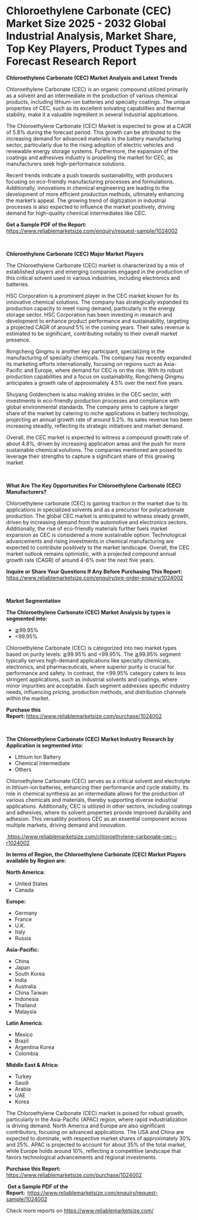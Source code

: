 <p><h1>Chloroethylene Carbonate (CEC) Market Size 2025 - 2032 Global Industrial Analysis, Market Share, Top Key Players, Product Types and Forecast Research Report</h1></p><p><strong>Chloroethylene Carbonate (CEC) Market Analysis and Latest Trends</strong></p>
<p><p>Chloroethylene Carbonate (CEC) is an organic compound utilized primarily as a solvent and an intermediate in the production of various chemical products, including lithium-ion batteries and specialty coatings. The unique properties of CEC, such as its excellent solvating capabilities and thermal stability, make it a valuable ingredient in several industrial applications.</p><p>The Chloroethylene Carbonate (CEC) Market is expected to grow at a CAGR of 5.8% during the forecast period. This growth can be attributed to the increasing demand for advanced materials in the battery manufacturing sector, particularly due to the rising adoption of electric vehicles and renewable energy storage systems. Furthermore, the expansion of the coatings and adhesives industry is propelling the market for CEC, as manufacturers seek high-performance solutions.</p><p>Recent trends indicate a push towards sustainability, with producers focusing on eco-friendly manufacturing processes and formulations. Additionally, innovations in chemical engineering are leading to the development of more efficient production methods, ultimately enhancing the market’s appeal. The growing trend of digitization in industrial processes is also expected to influence the market positively, driving demand for high-quality chemical intermediates like CEC.</p></p>
<p><strong>Get a Sample PDF of the Report:&nbsp;</strong> <a href="https://www.reliablemarketsize.com/enquiry/request-sample/1024002?utm_campaign=2475&utm_medium=2&utm_source=Github&utm_content=ia&utm_term=02042025&utm_id=chloroethylene-carbonate-cec">https://www.reliablemarketsize.com/enquiry/request-sample/1024002</a></p>
<p>&nbsp;</p>
<p><strong>Chloroethylene Carbonate (CEC) Major Market Players</strong></p>
<p><p>The Chloroethylene Carbonate (CEC) market is characterized by a mix of established players and emerging companies engaged in the production of this critical solvent used in various industries, including electronics and batteries.</p><p>HSC Corporation is a prominent player in the CEC market known for its innovative chemical solutions. The company has strategically expanded its production capacity to meet rising demand, particularly in the energy storage sector. HSC Corporation has been investing in research and development to enhance product performance and sustainability, targeting a projected CAGR of around 5% in the coming years. Their sales revenue is estimated to be significant, contributing notably to their overall market presence.</p><p>Rongcheng Qingmu is another key participant, specializing in the manufacturing of specialty chemicals. The company has recently expanded its marketing efforts internationally, focusing on regions such as Asia-Pacific and Europe, where demand for CEC is on the rise. With its robust production capabilities and a focus on sustainability, Rongcheng Qingmu anticipates a growth rate of approximately 4.5% over the next five years.</p><p>Shuyang Goldenchem is also making strides in the CEC sector, with investments in eco-friendly production processes and compliance with global environmental standards. The company aims to capture a larger share of the market by catering to niche applications in battery technology, projecting an annual growth rate of around 5.2%. Its sales revenue has been increasing steadily, reflecting its strategic initiatives and market demand.</p><p>Overall, the CEC market is expected to witness a compound growth rate of about 4.8%, driven by increasing application areas and the push for more sustainable chemical solutions. The companies mentioned are poised to leverage their strengths to capture a significant share of this growing market.</p></p>
<p>&nbsp;</p>
<p><strong>What Are The Key Opportunities For Chloroethylene Carbonate (CEC) Manufacturers?</strong></p>
<p><p>Chloroethylene carbonate (CEC) is gaining traction in the market due to its applications in specialized solvents and as a precursor for polycarbonate production. The global CEC market is anticipated to witness steady growth, driven by increasing demand from the automotive and electronics sectors. Additionally, the rise of eco-friendly materials further fuels market expansion as CEC is considered a more sustainable option. Technological advancements and rising investments in chemical manufacturing are expected to contribute positively to the market landscape. Overall, the CEC market outlook remains optimistic, with a projected compound annual growth rate (CAGR) of around 4-6% over the next five years.</p></p>
<p><strong>Inquire or Share Your Questions If Any Before Purchasing This Report:</strong> <a href="https://www.reliablemarketsize.com/enquiry/pre-order-enquiry/1024002?utm_campaign=2475&utm_medium=2&utm_source=Github&utm_content=ia&utm_term=02042025&utm_id=chloroethylene-carbonate-cec">https://www.reliablemarketsize.com/enquiry/pre-order-enquiry/1024002</a></p>
<p>&nbsp;</p>
<p><strong>Market Segmentation</strong></p>
<p><strong>The Chloroethylene Carbonate (CEC) Market Analysis by types is segmented into:</strong></p>
<p><ul><li>≧99.95%</li><li><99.95%</li></ul></p>
<p><p>Chloroethylene Carbonate (CEC) is categorized into two market types based on purity levels: ≧99.95% and <99.95%. The ≧99.95% segment typically serves high-demand applications like specialty chemicals, electronics, and pharmaceuticals, where superior purity is crucial for performance and safety. In contrast, the <99.95% category caters to less stringent applications, such as industrial solvents and coatings, where minor impurities are acceptable. Each segment addresses specific industry needs, influencing pricing, production methods, and distribution channels within the market.</p></p>
<p><strong>Purchase this Report:&nbsp;</strong><a href="https://www.reliablemarketsize.com/purchase/1024002?utm_campaign=2475&utm_medium=2&utm_source=Github&utm_content=ia&utm_term=02042025&utm_id=chloroethylene-carbonate-cec">https://www.reliablemarketsize.com/purchase/1024002</a></p>
<p>&nbsp;</p>
<p><strong>The Chloroethylene Carbonate (CEC) Market Industry Research by Application is segmented into:</strong></p>
<p><ul><li>Lithium Ion Battery</li><li>Chemical Intermediate</li><li>Others</li></ul></p>
<p><p>Chloroethylene Carbonate (CEC) serves as a critical solvent and electrolyte in lithium-ion batteries, enhancing their performance and cycle stability. Its role in chemical synthesis as an intermediate allows for the production of various chemicals and materials, thereby supporting diverse industrial applications. Additionally, CEC is utilized in other sectors, including coatings and adhesives, where its solvent properties provide improved durability and adhesion. This versatility positions CEC as an essential component across multiple markets, driving demand and innovation.</p></p>
<p><a href="https://www.reliablemarketsize.com/chloroethylene-carbonate-cec--r1024002?utm_campaign=2475&utm_medium=2&utm_source=Github&utm_content=ia&utm_term=02042025&utm_id=chloroethylene-carbonate-cec">&nbsp;https://www.reliablemarketsize.com/chloroethylene-carbonate-cec--r1024002</a></p>
<p><strong>In terms of Region, the Chloroethylene Carbonate (CEC) Market Players available by Region are:</strong></p>
<p>
    <p> <strong> North America: </strong>
        <ul>
            <li>United States</li>
            <li>Canada</li>
        </ul>
        </p> 
    <p> <strong> Europe: </strong>
        <ul>
            <li>Germany</li>
            <li>France</li>
            <li>U.K.</li>
            <li>Italy</li>
            <li>Russia</li>
        </ul>
        </p> 
    <p> <strong> Asia-Pacific: </strong>
        <ul>
            <li>China</li>
            <li>Japan</li>
            <li>South Korea</li>
            <li>India</li>
            <li>Australia</li>
            <li>China Taiwan</li>
            <li>Indonesia</li>
            <li>Thailand</li>
            <li>Malaysia</li>
        </ul>
        </p> 
    <p> <strong> Latin America: </strong>
        <ul>
            <li>Mexico</li>
            <li>Brazil</li>
            <li>Argentina Korea</li>
            <li>Colombia</li>
        </ul>
        </p> 
    <p> <strong> Middle East & Africa: </strong>
        <ul>
            <li>Turkey</li>
            <li>Saudi</li>
            <li>Arabia</li>
            <li>UAE</li>
            <li>Korea</li>
        </ul>
    </p>
    </p>
<p><p>The Chloroethylene Carbonate (CEC) market is poised for robust growth, particularly in the Asia-Pacific (APAC) region, where rapid industrialization is driving demand. North America and Europe are also significant contributors, focusing on advanced applications. The USA and China are expected to dominate, with respective market shares of approximately 30% and 25%. APAC is projected to account for about 35% of the total market, while Europe holds around 10%, reflecting a competitive landscape that favors technological advancements and regional investments.</p></p>
<p><strong>Purchase this Report: </strong><a href="https://www.reliablemarketsize.com/purchase/1024002?utm_campaign=2475&utm_medium=2&utm_source=Github&utm_content=ia&utm_term=02042025&utm_id=chloroethylene-carbonate-cec">https://www.reliablemarketsize.com/purchase/1024002</a></p>
<p>&nbsp;<strong>Get a Sample PDF of the Report:&nbsp;&nbsp;</strong><a href="https://www.reliablemarketsize.com/enquiry/request-sample/1024002?utm_campaign=2475&utm_medium=2&utm_source=Github&utm_content=ia&utm_term=02042025&utm_id=chloroethylene-carbonate-cec">https://www.reliablemarketsize.com/enquiry/request-sample/1024002</a></p>
<p><strong></strong></p>
<p>Check more reports on <a href="https://www.reliablemarketsize.com/?utm_campaign=2475&utm_medium=2&utm_source=Github&utm_content=ia&utm_term=02042025&utm_id=chloroethylene-carbonate-cec">https://www.reliablemarketsize.com/</a></p>